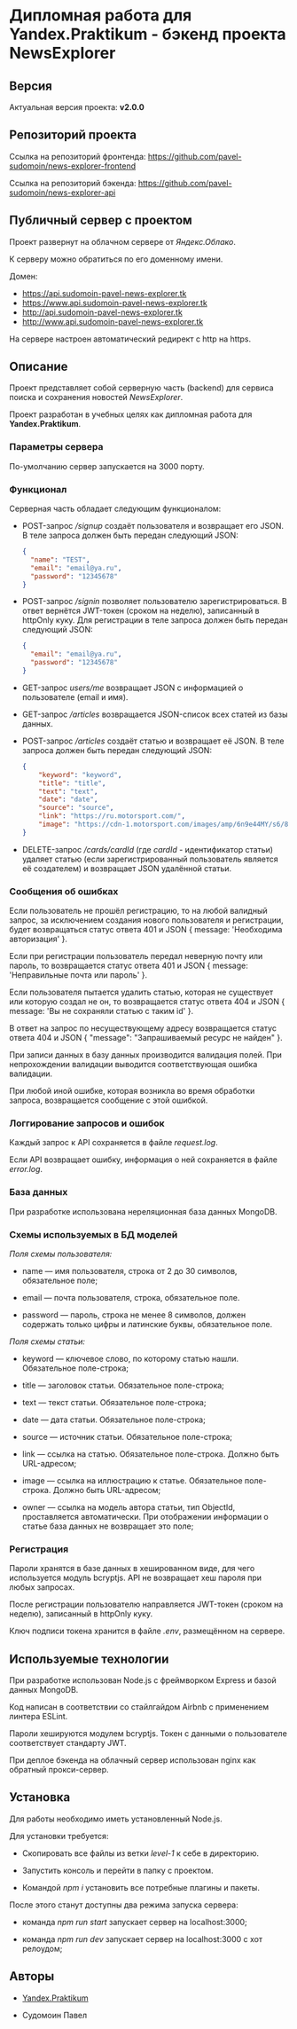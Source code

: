 # Дипломная работа для Yandex.Praktikum - бэкенд проекта NewsExplorer

## Версия

Актуальная версия проекта: **v2.0.0**

## Репозиторий проекта

Ссылка на репозиторий фронтенда: https://github.com/pavel-sudomoin/news-explorer-frontend

Ссылка на репозиторий бэкенда: https://github.com/pavel-sudomoin/news-explorer-api

## Публичный сервер с проектом

Проект развернут на облачном сервере от *Яндекс.Облако*.

К серверу можно обратиться по его доменному имени.

Домен:
* https://api.sudomoin-pavel-news-explorer.tk
* https://www.api.sudomoin-pavel-news-explorer.tk
* http://api.sudomoin-pavel-news-explorer.tk
* http://www.api.sudomoin-pavel-news-explorer.tk

На сервере настроен автоматический редирект с http на https.

## Описание

Проект представляет собой серверную часть (backend) для сервиса поиска и сохранения новостей *NewsExplorer*.

Проект разработан в учебных целях как дипломная работа для **Yandex.Praktikum**.

### Параметры сервера

По-умолчанию сервер запускается на 3000 порту.

### Функционал

Серверная часть обладает следующим функционалом:

* POST-запрос */signup* создаёт пользователя и возвращает его JSON.
  В теле запроса должен быть передан следующий JSON:
  ```json
  {
    "name": "TEST",
    "email": "email@ya.ru",
    "password": "12345678"
  }
  ```

* POST-запрос */signin* позволяет пользователю зарегистрироваться.
  В ответ вернётся JWT-токен (сроком на неделю), записанный в httpOnly куку.
  Для регистрации в теле запроса должен быть передан следующий JSON:
  ```json
  {
    "email": "email@ya.ru",
    "password": "12345678"
  }
  ```

* GET-запрос *users/me* возвращает JSON с информацией о пользователе (email и имя).

* GET-запрос */articles* возвращается JSON-список всех статей из базы данных.

* POST-запрос */articles* создаёт статью и возвращает её JSON.
  В теле запроса должен быть передан следующий JSON:
  ```json
  {
	  "keyword": "keyword",
	  "title": "title",
	  "text": "text",
	  "date": "date",
	  "source": "source",
	  "link": "https://ru.motorsport.com/",
	  "image": "https://cdn-1.motorsport.com/images/amp/6n9e44MY/s6/8-toyota-gazoo-racing-toyota-t.jpg"
  }
  ```

* DELETE-запрос */cards/cardId* (где *cardId* - идентификатор статьи) удаляет статью (если зарегистрированный пользователь является её создателем) и возвращает JSON удалённой статьи.

### Сообщения об ошибках

Если пользователь не прошёл регистрацию, то на любой валидный запрос, за исключением создания нового пользователя и регистрации, будет возвращаться статус ответа 401 и JSON { message: 'Необходима авторизация' }.

Если при регистрации пользователь передал неверную почту или пароль, то возвращается статус ответа 401 и JSON { message: 'Неправильные почта или пароль' }.

Если пользователя пытается удалить статью, которая не существует или которую создал не он, то возвращается статус ответа 404 и JSON { message: 'Вы не сохраняли статью с таким id' }.

В ответ на запрос по несуществующему адресу возвращается статус ответа 404 и JSON { "message": "Запрашиваемый ресурс не найден" }.

При записи данных в базу данных производится валидация полей. При непрохождении валидации выводится соответствующая ошибка валидации.

При любой иной ошибке, которая возникла во время обработки запроса, возвращается сообщение с этой ошибкой.

### Логгирование запросов и ошибок

Каждый запрос к API сохраняется в файле *request.log*.

Если API возвращает ошибку, информация о ней сохраняется в файле *error.log*.

### База данных

При разработке использована нереляционная база данных MongoDB.

### Схемы используемых в БД моделей

*Поля схемы пользователя:*

* name — имя пользователя, строка от 2 до 30 символов, обязательное поле;

* email — почта пользователя, строка, обязательное поле.

* password — пароль, строка не менее 8 символов, должен содержать только цифры и латинские буквы, обязательное поле.

*Поля схемы статьи:*

* keyword — ключевое слово, по которому статью нашли. Обязательное поле-строка;

* title — заголовок статьи. Обязательное поле-строка;

* text — текст статьи. Обязательное поле-строка;

* date — дата статьи. Обязательное поле-строка;

* source — источник статьи. Обязательное поле-строка;

* link — ссылка на статью. Обязательное поле-строка. Должно быть URL-адресом;

* image — ссылка на иллюстрацию к статье. Обязательное поле-строка. Должно быть URL-адресом;

* owner — ссылка на модель автора статьи, тип ObjectId, проставляется автоматически. При отображении информации о статье база данных не возвращает это поле;

### Регистрация

Пароли хранятся в базе данных в хешированном виде, для чего используется модуль bcryptjs. API не возвращает хеш пароля при любых запросах.

После регистрации пользователю направляется JWT-токен (сроком на неделю), записанный в httpOnly куку.

Ключ подписи токена хранится в файле *.env*, размещённом на сервере.

## Используемые технологии

При разработке использован Node.js с фреймворком Express и базой данных MongoDB.

Код написан в соответствии со стайлгайдом Airbnb с применением линтера ESLint.

Пароли хешируются модулем bcryptjs. Токен с данными о пользователе соответствует стандарту JWT.

При деплое бэкенда на облачный сервер использован nginx как обратный прокси-сервер.

## Установка

Для работы необходимо иметь установленный Node.js.

Для установки требуется:

* Cкопировать все файлы из ветки *level-1* к себе в директорию.

* Запустить консоль и перейти в папку с проектом.

* Командой *npm i* установить все потребные плагины и пакеты.

После этого станут доступны два режима запуска сервера:

* команда *npm run start* запускает сервер на localhost:3000;

* команда *npm run dev* запускает сервер на localhost:3000 с хот релоудом;

## Авторы

* [Yandex.Praktikum](https://praktikum.yandex.ru/)

* Судомоин Павел
